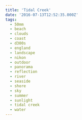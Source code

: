 ```yaml
---
title: 'Tidal Creek'
date: '2016-07-13T12:52:35.000Z'
tags:
  - 50mm
  - beach
  - clouds
  - coast
  - d300s
  - england
  - landscape
  - nikon
  - outdoor
  - panorama
  - reflection
  - river
  - seaside
  - shore
  - sky
  - summer
  - sunlight
  - tidal creek
  - water
---
```

